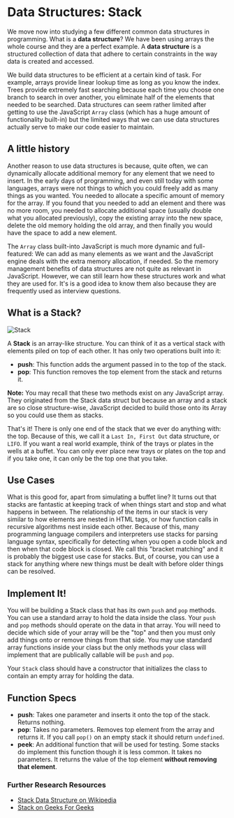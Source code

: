 # Data Structures: Stack

We move now into studying a few different common data structures in programming. What is a **data structure**? We have been using arrays the whole course and they are a perfect example. A **data structure** is a structured collection of data that adhere to certain constraints in the way data is created and accessed.

We build data structures to be efficient at a certain kind of task. For example, arrays provide linear lookup time as long as you know the index. Trees provide extremely fast searching because each time you choose one branch to search in over another, you eliminate half of the elements that needed to be searched. Data structures can seem rather limited after getting to use the JavaScript `Array` class (which has a huge amount of functionality built-in) but the limited ways that we can use data structures actually serve to make our code easier to maintain.

## A little history

Another reason to use data structures is because, quite often, we can dynamically allocate additional memory for any element that we need to insert. In the early days of programming, and even still today with some languages, arrays were not things to which you could freely add as many things as you wanted. You needed to allocate a specific amount of memory for the array. If you found that you needed to add an element and there was no more room, you needed to allocate additional space (usually double what you allocated previously), copy the existing array into the new space, delete the old memory holding the old array, and then finally you would have the space to add a new element.

The `Array` class built-into JavaScript is much more dynamic and full-featured: We can add as many elements as we want and the JavaScript engine deals with the extra memory allocation, if needed. So the memory management benefits of data structures are not quite as relevant in JavaScript. However, we can still learn how these structures work and what they are used for. It's is a good idea to know them also because they are frequently used as interview questions.

## What is a Stack?

![Stack](https://upload.wikimedia.org/wikipedia/commons/thumb/2/29/Data_stack.svg/2000px-Data_stack.svg.png)

A **Stack** is an array-like structure. You can think of it as a vertical stack with elements piled on top of each other. It has only two operations built into it:

* **push**: This function adds the argument passed in to the top of the stack.
* **pop**: This function removes the top element from the stack and returns it.

**Note:** You may recall that these two methods exist on any JavaScript array. They originated from the Stack data struct but because an array and a stack are so close structure-wise, JavaScript decided to build those onto its Array so you could use them as stacks.

That's it! There is only one end of the stack that we ever do anything with: the top. Because of this, we call it a `Last In, First Out` data structure, or `LIFO`. If you want a real world example, think of the trays or plates in the wells at a buffet. You can only ever place new trays or plates on the top and if you take one, it can only be the top one that you take.

## Use Cases

What is this good for, apart from simulating a buffet line? It turns out that stacks are fantastic at keeping track of when things start and stop and what happens in between. The relationship of the items in our stack is very similar to how elements are nested in HTML tags, or how function calls in recursive algorithms nest inside each other. Because of this, many programming language compilers and interpreters use stacks for parsing language syntax, specifically for detecting when you open a code block and then when that code block is closed. We call this "bracket matching" and it is probably the biggest use case for stacks. But, of course, you can use a stack for anything where new things must be dealt with before older things can be resolved.

## Implement It!

You will be building a Stack class that has its own `push` and `pop` methods. You can use a standard array to hold the data inside the class. Your `push` and `pop` methods should operate on the data in that array. You will need to decide which side of your array will be the "top" and then you must only add things onto or remove things from that side. You may use standard array functions inside your class but the only methods your class will implement that are publically callable will be `push` and `pop`.

Your `Stack` class should have a constructor that initializes the class to contain an empty array for holding the data.

## Function Specs

* **push**: Takes one parameter and inserts it onto the top of the stack. Returns nothing.
* **pop**: Takes no parameters. Removes top element from the array and returns it. If you call `pop()` on an empty stack it should return `undefined`.
* **peek**: An additional function that will be used for testing. Some stacks do implement this function though it is less common. It takes no parameters. It returns the value of the top element **without removing that element**.

### Further Research Resources

* [Stack Data Structure on Wikipedia](https://en.wikipedia.org/wiki/Stack_(abstract_data_type))
* [Stack on Geeks For Geeks](https://www.geeksforgeeks.org/stack-data-structure/)
